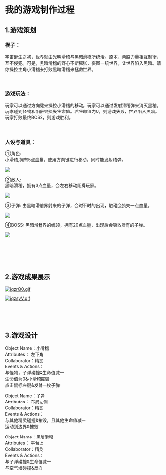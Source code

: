 # 我的游戏制作过程

## 1.游戏策划
### **楔子**：
宇宙诞生之初，世界就由光明滑稽与黑暗滑稽所统治。原本，两股力量相互制衡，互不侵犯。可是，黑暗滑稽的野心不断膨胀，妄图一统世界，让世界陷入黑暗。请你操控主角小滑稽来打败黑暗滑稽来拯救世界。
<br><br><br>
### **游戏玩法**：  
玩家可以通过方向键来操控小滑稽的移动。玩家可以通过发射滑稽弹来消灭黑稽。玩家碰到怪物和陷阱会损失生命值。若生命值为0，则游戏失败，世界陷入黑暗。玩家打败最终BOSS，则游戏胜利。
<br><br><br>
### **人设与道具**： 
①角色:  
小滑稽,拥有5点血量，使用方向键进行移动，同时能发射稽弹。  

![](https://s1.ax1x.com/2018/11/11/iqUGBq.png)

②敌人:  
黑暗滑稽，拥有3点血量，会左右移动阻碍玩家。

![](https://s1.ax1x.com/2018/11/11/iqUQ3Q.png) 

③子弹:
由黑暗滑稽界射来的子弹，会时不时的出现，触碰会损失一点血量。

![](https://s1.ax1x.com/2018/11/11/iqUM9g.png)

④BOSS:
黑暗滑稽界的统领，拥有20点血量，出现后会吸收所有的子弹。

![](https://s1.ax1x.com/2018/11/11/iqUoDI.png)

<br><br><br><br>
## 2.游戏成果展示  
[![iqzrQ0.gif](https://s1.ax1x.com/2018/11/11/iqzrQ0.gif)](https://imgchr.com/i/iqzrQ0)

[![iqzsyV.gif](https://s1.ax1x.com/2018/11/11/iqzsyV.gif)](https://imgchr.com/i/iqzsyV)

<br><br><br>
## 3.游戏设计  

Object Name：小滑稽  
Attributes： 左下角  
Collaborator：精灵  
Events & Actions：  
与怪物，子弹碰撞&生命值减一  
生命值为0&小滑稽摧毁  
点击鼠标左键&发射一枚子弹  

Object Name：子弹  
Attributes： 布局左侧  
Collaborator：精灵  
Events & Actions：  
与其他精灵碰撞&摧毁，且其他生命值减一  
运动到边界&摧毁  

Object Name：黑暗滑稽  
Attributes： 平台上  
Collaborator：精灵  
Events & Actions：  
与子弹碰撞&生命值减一  
与空气墙碰撞&反向  
